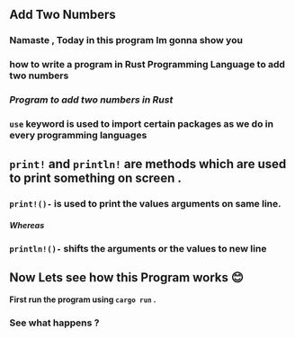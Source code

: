 

## Add Two Numbers 
### Namaste , Today in this program Im gonna show you 
### how to write a program in Rust Programming Language to add two numbers 

### *Program to add two numbers in Rust* 
### **`use`** keyword is used to import certain packages as we do in every programming languages 
## `print!` and `println!` are methods which are used to print something on screen . 
### `print!()-` is used to print the values arguments  on same line.
#### *Whereas*
### `println!()-` shifts the arguments or the values to new line
## Now Lets see how this Program works 😊
**First run the program using `cargo run` .** 
### See what happens ? 
